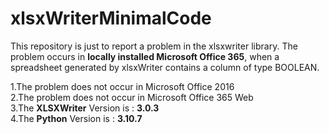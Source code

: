 # xlsxWriterMinimalCode
This repository is just to report a problem in the xlsxwriter library. The problem occurs in <b>locally installed Microsoft Office 365</b>, when a spreadsheet generated by xlsxWriter contains a column of type BOOLEAN.

1.The problem does not occur in Microsoft Office 2016<br>
2.The problem does not occur in Microsoft Office 365 Web<br>
3.The <b>XLSXWriter</b> Version is : <b>3.0.3</b><br>
4.The <b>Python</b> Version is     : <b>3.10.7</b><br>



